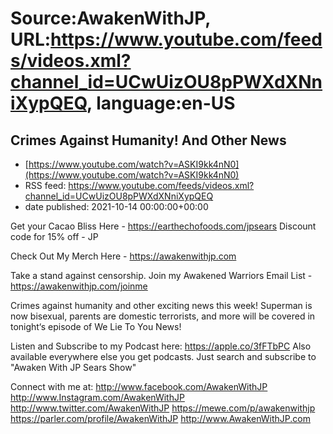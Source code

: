 # Source:AwakenWithJP, URL:https://www.youtube.com/feeds/videos.xml?channel_id=UCwUizOU8pPWXdXNniXypQEQ, language:en-US

## Crimes Against Humanity! And Other News
 - [https://www.youtube.com/watch?v=ASKI9kk4nN0](https://www.youtube.com/watch?v=ASKI9kk4nN0)
 - RSS feed: https://www.youtube.com/feeds/videos.xml?channel_id=UCwUizOU8pPWXdXNniXypQEQ
 - date published: 2021-10-14 00:00:00+00:00

Get your Cacao Bliss Here - https://earthechofoods.com/jpsears
Discount code for 15% off  - JP 

Check Out My Merch Here - https://awakenwithjp.com

Take a stand against censorship. Join my Awakened Warriors Email List - https://awakenwithjp.com/joinme

Crimes against humanity and other exciting news this week! Superman is now bisexual, parents are domestic terrorists, and more will be covered in tonight‘s episode of We Lie To You News!

Listen and Subscribe to my Podcast here: 
https://apple.co/3fFTbPC
Also available everywhere else you get podcasts. Just search and subscribe to "Awaken With JP Sears Show"

Connect with me at: 
http://www.facebook.com/AwakenWithJP
http://www.Instagram.com/AwakenWithJP
http://www.twitter.com/AwakenWithJP
https://mewe.com/p/awakenwithjp
https://parler.com/profile/AwakenWithJP
http://www.AwakenWithJP.com

